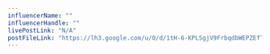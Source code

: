 ```yaml
---
influencerName: ""
influencerHandle: ""
livePostLink: "N/A"
postFileLink: "https://lh3.google.com/u/0/d/1tH-6-KPLSgjV9FrbqdbWEPZEfToNY0i9"
---
```

